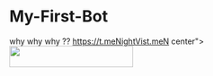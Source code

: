 # My-First-Bot
why why why ??
https://t.meNightVist.meN
center"><a href="https://heroku.com/deploy?template=https://github.com/Captainamarica/Clera-Version0.1"> <img src="https://img.shields.io/badge/Deploy%20To%20Heroku-black?style=for-the-badge&logo=heroku" width="220" height="38.45"/></a></p>


